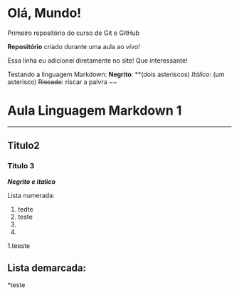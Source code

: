 # Olá, Mundo!
 Primeiro repositório do curso de Git e GitHub

 **Repositório** criado durante uma aula ao *vivo!*

 Essa linha eu adicionei diretamente no site! Que interessante!

 Testando a linguagem Markdown: 
**Negrito**: **(dois asteriscos)
*Itálico*: (um asterisco)
~~Riscado~~: riscar a palvra ~~
# Aula Linguagem Markdown 1
*** 
## Titulo2
### Titulo 3
__*Negrito e italico*__

Lista numerada:
1. tedte
2. teste
3.   
4.   
1.teeste

Lista demarcada:
-

*teste

